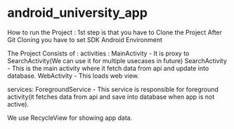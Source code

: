 # android_university_app

How to run the Project :
1st step is that you have to Clone the Project
After Git Cloning you have to set SDK Android Environment 

The Project Consists of : 
activities : 
MainActivity - It is proxy to SearchActivity(We can use it for multiple usecases in future)
SearchActivity - This is the main activity where it fetch data from api and update into database.
WebActivity - This loads web view.

services:
ForegroundService - This service is responsible for foreground activity(it fetches data from api and save into database when app is not active).

We use RecycleView for showing app data.


